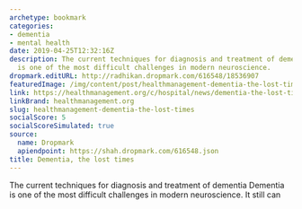 ```yaml
---
archetype: bookmark
categories:
- dementia
- mental health
date: 2019-04-25T12:32:16Z
description: The current techniques for diagnosis and treatment of dementia       Dementia
  is one of the most difficult challenges in modern neuroscience.
dropmark.editURL: http://radhikan.dropmark.com/616548/18536907
featuredImage: /img/content/post/healthmanagement-dementia-the-lost-times.png
link: https://healthmanagement.org/c/hospital/news/dementia-the-lost-times
linkBrand: healthmanagement.org
slug: healthmanagement-dementia-the-lost-times
socialScore: 5
socialScoreSimulated: true
source:
  name: Dropmark
  apiendpoint: https://shah.dropmark.com/616548.json
title: Dementia, the lost times
---
```

The current techniques for diagnosis and treatment of dementia       Dementia is one of the most difficult challenges in modern neuroscience. It still can